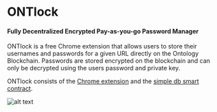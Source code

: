# ONTlock
#### Fully Decentralized Encrypted Pay-as-you-go Password Manager

ONTlock is a free Chrome extension that allows users to store their usernames and passwords for a given URL directly on the Ontology Blockchain. Passwords are stored encrypted on the blockchain and can only be decrypted using the users password and private key.

ONTlock consists of the [Chrome extension](https://github.com/Ryucoin/ONTlock) and the [simple db smart contract](https://github.com/Ryucoin/ONTlockDB).

![alt text](https://s3.amazonaws.com/home-feed-photos/Screen+Shot+2018-12-09+at+4.39.33+PM.jpg)
